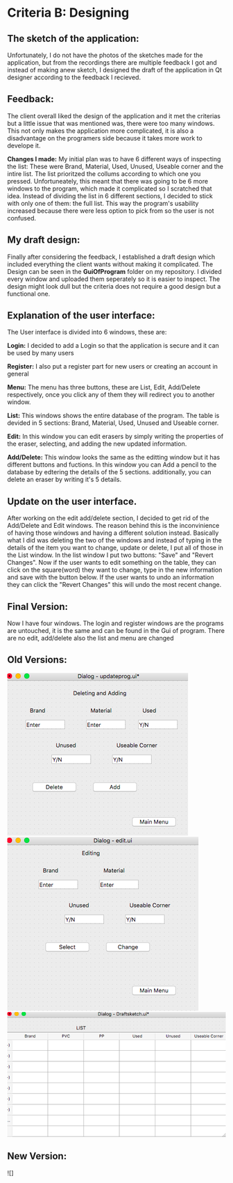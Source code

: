 Criteria B: Designing
===

## The sketch of the application:
Unfortunately, I do not have the photos of the sketches made for the application, but from the recordings there are multiple feedback I got and instead of making anew sketch, I designed the draft of the application in Qt designer according to the feedback I recieved.


## Feedback:
The client overall liked the design of the application and it met the criterias but a little issue that was mentioned was, there were too many windows.
This not only makes the application more complicated, it is also a disadvantage on the programers side because it takes more work to develope it.

**Changes I made:** My initial plan was to have 6 different ways of inspecting the list: These were Brand, Material, Used, Unused, Useable corner and the intire list. The list prioritzed the collums according to which one you pressed. Unfortuneately, this meant that there was going to be 6 more windows to the program, which made it complicated so I scratched that idea. Instead of dividing the list in 6 different sections, I decided to stick with only one of them: the full list. This way the program's usability increased because there were less option to pick from so the user is not confused.


## My draft design:
Finally after considering the feedback, I established a draft design which included everything the client wants without making it complicated. The Design can be seen in the **GuiOfProgram** folder on my repository. I divided every window and uploaded them seperately so it is easier to inspect. The design might look dull but the criteria does not require a good design but a functional one.


## Explanation of the user interface:
The User interface is divided into 6 windows, these are:

**Login:** I decided to add a Login so that the application is secure and it can be used by many users

**Register:** I also put a register part for new users or creating an account in general

**Menu:** The menu has three buttons, these are List, Edit, Add/Delete respectively, once you click any of them they will redirect you to another window.

**List:** This windows shows the entire database of the program. The table is devided in 5 sections: Brand, Material, Used, Unused and Useable corner.

**Edit:** In this window you can edit erasers by simply writing the properties of the eraser, selecting, and adding the new updated information.

**Add/Delete:** This window looks the same as the editting window but it has different buttons and fuctions. In this window you can Add a pencil to the database by edtering the details of the 5 sections. additionally, you can delete an eraser by writing it's 5 details.

## Update on the user interface.
After working on the edit add/delete section, I decided to get rid of the Add/Delete and Edit windows. The reason behind this is the inconvinience of having those windows and having a different solution instead.
Basically what I did was deleting the two of the windows and instead of typing in the details of the item you want to change, update or delete, I put all of those in the List window. In the list window I put two buttons: "Save" and "Revert Changes". Now if the user wants to edit something on the table, they can click on the square(word) they want to change, type in the new information and save with the button below. If the user wants to undo an information they can click the "Revert Changes" this will undo the most recent change.

## Final Version:
Now I have four windows. The login and register windows are the programs are untouched, it is the same and can be found in the Gui of program. There are no edit, add/delete also the list and menu are changed

## Old Versions:

![](GuiOfProgram/DeleteandAddDraft.png)
![](GuiOfProgram/EditDraft.png)
![](GuiOfProgram/ListDraft.png)

## New Version:

![]

